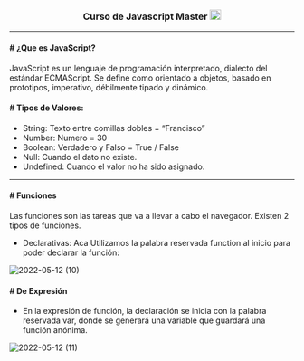 <h3 align="center"> Curso de Javascript Master <img class="img" width="20" height="18" src="https://cdn.icon-icons.com/icons2/1451/PNG/512/jsfolder_99356.png"/></h3> 

---

<h4> # ¿Que es JavaScript? </h4>

JavaScript es un lenguaje de programación interpretado, dialecto del estándar ECMAScript. Se define como orientado a objetos,  basado en prototipos, imperativo, débilmente tipado y dinámico.

<h4> # Tipos de Valores:  </h4>

* String: Texto entre comillas dobles = “Francisco”
* Number: Numero = 30
* Boolean: Verdadero y Falso = True / False
* Null: Cuando el dato no existe.
* Undefined: Cuando el valor no ha sido asignado.

---

<h4> # Funciones </h4>

Las funciones son las tareas que va a llevar a cabo el navegador. Existen 2 tipos de funciones.

* Declarativas: Aca Utilizamos la palabra reservada function al inicio para poder declarar la función:

![2022-05-12 (10)](https://user-images.githubusercontent.com/71857156/168195939-99d7f511-9b6a-46ca-8f65-f394619da16d.png)


<h4> # De Expresión </h4>

* En la expresión de función, la declaración se inicia con la palabra reservada var, donde se generará una variable que guardará una función anónima.

![2022-05-12 (11)](https://user-images.githubusercontent.com/71857156/168196610-84e8671a-0ed7-43fa-b042-8f809bcc05a1.png)

